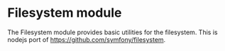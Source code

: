Filesystem module
====================

The Filesystem module provides basic utilities for the filesystem.
This is nodejs port of https://github.com/symfony/filesystem.